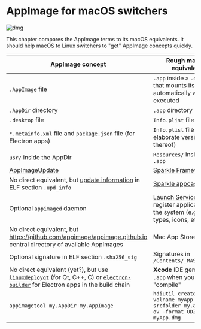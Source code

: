 # AppImage for macOS switchers

![dmg](https://user-images.githubusercontent.com/2480569/29998412-7f0f9416-902a-11e7-9d5f-472649e1af34.png)

This chapter compares the AppImage terms to its macOS equivalents. It should help macOS to Linux switchers to "get" AppImage concepts quickly.

|AppImage concept|Rough macOS equivalent|
|---|---|
|`.AppImage` file|`.app` inside a `.dmg` file that mounts itself automatically when executed|
|`.AppDir` directory|`.app` directory|
|`.desktop` file|`Info.plist` file|
|`*.metainfo.xml` file and `package.json` file (for Electron apps)|`Info.plist` file (more elaborate version thereof)|
|`usr/` inside the AppDir|`Resources/` inside the `.app`|
|[AppImageUpdate](https://github.com/AppImage/AppImageUpdate)|[Sparkle Framework](https://sparkle-project.org/)|
|No direct equivalent, but [update information](https://github.com/AppImage/AppImageSpec/blob/master/draft.md#update-information) in ELF section `.upd_info`|[Sparkle appcast](https://sparkle-project.org/)|
|Optional `appimaged` daemon|[Launch Services](https://developer.apple.com/documentation/coreservices/launch_services) to register applications in the system (e.g., MIME types, icons, etc.)|
|No direct equivalent, but https://github.com/appimage/appimage.github.io central directory of available AppImages|Mac App Store|
|Optional signature in ELF section `.sha256_sig`|Signatures in `/Contents/_MASReceipt/`|
|No direct equivalent (yet?), but use [`linuxdeployqt`](https://github.com/probonopd/linuxdeployqt) (for Qt, C++, C) or [`electron-builder`](https://github.com/electron-userland/electron-builder) for Electron apps in the build chain|__Xcode__ IDE generates `.app` when you click "compile"|
`appimagetool my.AppDir my.AppImage`|`hdiutil create -volname myApp -srcfolder my.app/../ -ov -format UDZO myApp.dmg`
